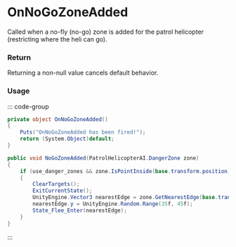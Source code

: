 <Badge type="danger" text="Carbon Compatible"/><Badge type="warning" text="Oxide Compatible"/>
# OnNoGoZoneAdded
Called when a no-fly (no-go) zone is added for the patrol helicopter (restricting where the heli can go).
### Return
Returning a non-null value cancels default behavior.

### Usage
::: code-group
```csharp [Example]
private object OnNoGoZoneAdded()
{
	Puts("OnNoGoZoneAdded has been fired!");
	return (System.Object)default;
}
```
```csharp [Source — Assembly-CSharp @ PatrolHelicopterAI]
public void NoGoZoneAdded(PatrolHelicopterAI.DangerZone zone)
{
	if (use_danger_zones && zone.IsPointInside(base.transform.position))
	{
		ClearTargets();
		ExitCurrentState();
		UnityEngine.Vector3 nearestEdge = zone.GetNearestEdge(base.transform.position);
		nearestEdge.y = UnityEngine.Random.Range(35f, 45f);
		State_Flee_Enter(nearestEdge);
	}
}

```
:::
